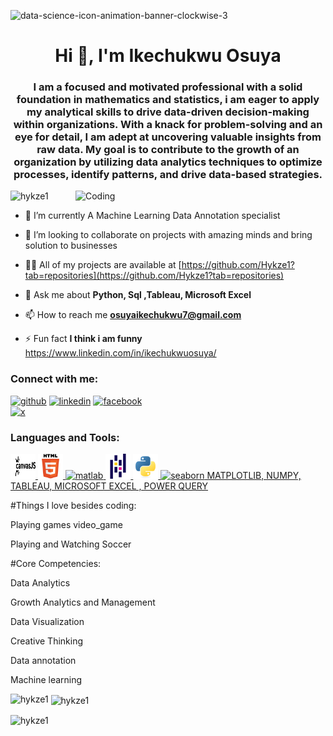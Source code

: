 ![data-science-icon-animation-banner-clockwise-3](https://github.com/Hykze1/Hykze1/assets/100960483/5c68edb4-052a-4118-b6f8-4380b90bf5d1)
<h1 align="center">Hi 👋, I'm Ikechukwu Osuya</h1>
<h3 align="center">I am a focused and motivated professional with a solid foundation in mathematics and statistics, i am eager to apply my analytical skills to drive data-driven decision-making within organizations. With a knack for problem-solving and an eye for detail, I am adept at uncovering valuable insights from raw data. My goal is to contribute to the growth of an organization by utilizing data analytics techniques to optimize processes, identify patterns, and drive data-based strategies.</h3>
<img align="right" alt="Coding" width="400" src="https://cdn.dribbble.com/users/1162077/screenshots/3848914/programmer.gif">
  




<p align="left"> <img src="https://komarev.com/ghpvc/?username=hykze1&label=Profile%20views&color=0e75b6&style=flat" alt="hykze1" /> </p>

- 🌱 I’m currently  A Machine Learning Data Annotation specialist 

- 👯 I’m looking to collaborate on projects with amazing minds and bring solution to businesses

- 👨‍💻 All of my projects are available at [https://github.com/Hykze1?tab=repositories](https://github.com/Hykze1?tab=repositories)

- 💬 Ask me about **Python, Sql ,Tableau, Microsoft Excel**

- 📫 How to reach me **osuyaikechukwu7@gmail.com**

- ⚡ Fun fact **I think i am funny** https://www.linkedin.com/in/ikechukwuosuya/

<h3 align="left">Connect with me:</h3>

[<img src='https://cdn.jsdelivr.net/npm/simple-icons@3.0.1/icons/github.svg' alt='github' height='40'>](https://github.com/https://github.com/Hykze1)  [<img src='https://cdn.jsdelivr.net/npm/simple-icons@3.0.1/icons/linkedin.svg' alt='linkedin' height='40'>](https://www.linkedin.com/in/https://www.linkedin.com/in/ikechukwuosuya/)  [<img src='https://cdn.jsdelivr.net/npm/simple-icons@3.0.1/icons/facebook.svg' alt='facebook' height='40'>](https://www.facebook.com/https://www.facebook.com/osuya.ikechukwu.1)  
[<img src='[https://cdn.jsdelivr.net/npm/simple-icons@3.0.1/icons/facebook.svg](https://icon2.cleanpng.com/20240119/fs/transparent-x-logo-image-viewer-button-symbol-black-and-white-black-and-white-striped-x-button-for-image-1710915887579.webp)' alt='x' height='40'>](https://www.x.com/https://x.com/Hykze1)
</p>

<h3 align="left">Languages and Tools:</h3>
<p align="left"> <a href="https://canvasjs.com" target="_blank" rel="noreferrer"> <img src="https://raw.githubusercontent.com/Hardik0307/Hardik0307/master/assets/canvasjs-charts.svg" alt="canvasjs" width="40" height="40"/> </a> <a href="https://www.w3.org/html/" target="_blank" rel="noreferrer"> <img src="https://raw.githubusercontent.com/devicons/devicon/master/icons/html5/html5-original-wordmark.svg" alt="html5" width="40" height="40"/> </a> <a href="https://www.mathworks.com/" target="_blank" rel="noreferrer"> <img src="https://upload.wikimedia.org/wikipedia/commons/2/21/Matlab_Logo.png" alt="matlab" width="40" height="40"/> </a> <a href="https://pandas.pydata.org/" target="_blank" rel="noreferrer"> <img src="https://raw.githubusercontent.com/devicons/devicon/2ae2a900d2f041da66e950e4d48052658d850630/icons/pandas/pandas-original.svg" alt="pandas" width="40" height="40"/> </a> <a href="https://www.python.org" target="_blank" rel="noreferrer"> <img src="https://raw.githubusercontent.com/devicons/devicon/master/icons/python/python-original.svg" alt="python" width="40" height="40"/> </a> <a href="https://seaborn.pydata.org/" target="_blank" rel="noreferrer"> <img src="https://seaborn.pydata.org/_images/logo-mark-lightbg.svg" alt="seaborn" width="40" height="40"/> MATPLOTLIB, NUMPY, TABLEAU, MICROSOFT EXCEL , POWER QUERY</a> </p> 

#Things I love besides coding:

Playing games video_game

 Playing and Watching Soccer

#Core Competencies:

Data Analytics

Growth Analytics and Management

Data Visualization

Creative Thinking

Data annotation

Machine learning


<p><img align="left" src="https://github-readme-stats.vercel.app/api/top-langs?username=hykze1&show_icons=true&locale=en&layout=compact" alt="hykze1" /></p>

<p>&nbsp;<img align="center" src="https://github-readme-stats.vercel.app/api?username=hykze1&show_icons=true&locale=en" alt="hykze1" /></p>

<p><img align="center" src="https://github-readme-streak-stats.herokuapp.com/?user=hykze1&" alt="hykze1" /></p>
